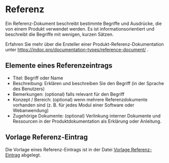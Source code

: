 # Referenz
Ein Referenz-Dokument beschreibt bestimmte Begriffe und Ausdrücke, die von einem Produkt verwendet werden. Es ist informationsorientiert und beschreibt die Begriffe mit wenigen, kurzen Sätzen.

Erfahren Sie mehr über die Ersteller einer Produkt-Referenz-Dokumentation unter https://indoc.pro/documentation-types/reference-document/ .

## Elemente eines Referenzeintrags
- Titel: Begriff oder Name
- Beschreibung: Erklären und beschreiben Sie den Begriff (in der Sprache des Benutzers)
- Bemerkungen: (optional) falls relevant für den Begriff
- Konzept / Bereich: (optional) wenn mehrere Referenzdokumente vorhanden sind (z. B. für jedes Modul einer Software oder Webanwendung)
- Zugehörige Dokumente: (optional) Verlinkung interner Dokumente und Ressourcen in der Produktdokumentation als Erklärung oder Anleitung.

## Vorlage Referenz-Eintrag
Die Vorlage eines Referenz-Eintrags ist in der Datei [Vorlage Referenz-Eintrag](reference-template.md) abgelegt.
